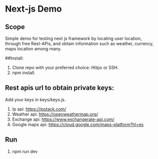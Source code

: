 # Next-js Demo

## Scope
Simple demo for testing next js framework by locating user location, through free Rest-APis, and obtain information such as weather, currency, maps location among many. 

##Install:
1. Clone repo with your preferred choice: Https or SSH.
2. npm install.

## Rest apis url to obtain private keys:
Add your keys in keys/keys.js.
1. Ip api: https://ipstack.com/
2. Weather api: https://openweathermap.org/
3. Exchange api: https://www.exchangerate-api.com/
4. Google maps api: https://cloud.google.com/maps-platform?hl=es

## Run
1. npm run dev
